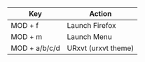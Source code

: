 | Key        | Action                      |
|-----------|-----------------------------|
| MOD + f   | Launch Firefox              |
| MOD + m   | Launch Menu                 |
| MOD + a/b/c/d  | URxvt (urxvt theme)    |
